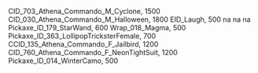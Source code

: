 CID_703_Athena_Commando_M_Cyclone, 1500
CID_030_Athena_Commando_M_Halloween, 1800
EID_Laugh, 500
na
na
na
Pickaxe_ID_179_StarWand, 600
Wrap_018_Magma, 500
Pickaxe_ID_363_LollipopTricksterFemale, 700
CCID_135_Athena_Commando_F_Jailbird, 1200
CID_760_Athena_Commando_F_NeonTightSuit, 1200
Pickaxe_ID_014_WinterCamo, 500
